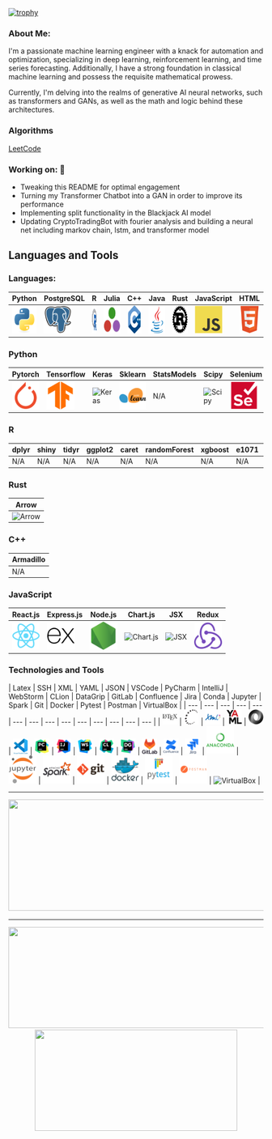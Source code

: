 [![trophy](https://github-profile-trophy.vercel.app/?username=amrambouskila&title=Stars,Followers,Commits,Repositories,MultipleLang,PullRequest&theme=onedark)](https://github.com/ryo-ma/github-profile-trophy)
 
### About Me:    
I'm a passionate machine learning engineer with a knack for automation and optimization, specializing in deep learning, reinforcement learning, and time series forecasting. Additionally, I have a strong foundation in classical machine learning and possess the requisite mathematical prowess.

Currently, I'm delving into the realms of generative AI neural networks, such as transformers and GANs, as well as the math and logic behind these architectures.


### Algorithms 

[LeetCode](https://leetcode.com/u/bouski95/)


### Working on: 🚀

- Tweaking this README for optimal engagement
- Turning my Transformer Chatbot into a GAN in order to improve its performance
- Implementing split functionality in the Blackjack AI model
- Updating CryptoTradingBot with fourier analysis and building a neural net including markov chain, lstm, and transformer model


## Languages and Tools 
<div>

### Languages:
| Python | PostgreSQL | R | Julia | C++ | Java | Rust | JavaScript | HTML | CSS |
| --- | --- | --- | --- | --- | --- | --- | --- | --- | --- |
| <img src="https://github.com/devicons/devicon/blob/master/icons/python/python-original.svg" title="Python" alt="Python" width="55" height="55"/> | <img src="https://github.com/devicons/devicon/blob/master/icons/postgresql/postgresql-original.svg" title="PostgreSQL" alt="PostgreSQL" width="55" height="55"/> | <img src="https://github.com/devicons/devicon/blob/master/icons/r/r-original.svg" title="R" alt="R" width="55" height="55"/> | <img src="https://github.com/devicons/devicon/blob/master/icons/julia/julia-original.svg" title="Julia" alt="Julia" width="55" height="55"/> | <img src="https://github.com/devicons/devicon/blob/master/icons/cplusplus/cplusplus-original.svg" title="C++" alt="C++" width="55" height="55"/> | <img src="https://github.com/devicons/devicon/blob/master/icons/java/java-original.svg" title="Java" alt="Java" width="55" height="55"/> | <img src="https://github.com/devicons/devicon/blob/master/icons/rust/rust-original.svg" title="Rust" alt="Rust" width="55" height="55"/> | <img src="https://github.com/devicons/devicon/blob/master/icons/javascript/javascript-original.svg" title="JavaScript" alt="JavaScript" width="55" height="55"/> | <img src="https://github.com/devicons/devicon/blob/master/icons/html5/html5-original.svg" title="HTML" alt="HTML" width="55" height="55"/> | <img src="https://github.com/devicons/devicon/blob/master/icons/css3/css3-original.svg" title="CSS" alt="CSS" width="55" height="55"/> |

### Python
| Pytorch | Tensorflow | Keras | Sklearn | StatsModels | Scipy | Selenium | BeautifulSoup | Pandas | Polars | Numpy | Matplotlib | Seaborn | Plotly | Qt | Tkinter | OpenCV | Multiprocessing |
| --- | --- | --- | --- | --- | --- | --- | --- | --- | --- | --- | --- | --- | --- | --- | --- | --- | --- |
| <img src="https://github.com/devicons/devicon/blob/master/icons/pytorch/pytorch-original.svg" title="Pytorch" alt="Pytorch" width="55" height="55"/> | <img src="https://github.com/devicons/devicon/blob/master/icons/tensorflow/tensorflow-original.svg" title="Tensorflow" alt="Tensorflow" width="55" height="55"/> | <img src="https://raw.githubusercontent.com/tensorflow/tensorflow/master/tensorflow/tools/docs/jupyter/images/tf2_keras_logo.png" title="Keras" alt="Keras" width="55" height="55"/> | <img src="https://github.com/devicons/devicon/blob/master/icons/scikitlearn/scikitlearn-original.svg" title="Sklearn" alt="Sklearn" width="55" height="55"/> | N/A | <img src="https://upload.wikimedia.org/wikipedia/commons/8/8a/SciPy_logo.svg" title="Scipy" alt="Scipy" width="55" height="55"/> | <img src="https://github.com/devicons/devicon/blob/master/icons/selenium/selenium-original.svg" title="Selenium" alt="Selenium" width="55" height="55"/> | N/A | <img src="https://github.com/devicons/devicon/blob/master/icons/pandas/pandas-original.svg" title="Pandas" alt="Pandas" width="55" height="55"/> | N/A | <img src="https://github.com/devicons/devicon/blob/master/icons/numpy/numpy-original-wordmark.svg" title="Numpy" alt="Numpy" width="55" height="55"/> | <img src="https://github.com/devicons/devicon/blob/master/icons/matplotlib/matplotlib-original.svg" title="Matplotlib" alt="Matplotlib" width="55" height="55"/> | N/A | N/A | <img src="https://upload.wikimedia.org/wikipedia/commons/e/e6/Qt_logo_2016.svg" title="Qt" alt="Qt" width="55" height="55"/> | N/A | <img src="https://github.com/devicons/devicon/blob/master/icons/opencv/opencv-original.svg" title="OpenCV" alt="OpenCV" width="55" height="55"/> | N/A |

### R
| dplyr | shiny | tidyr | ggplot2 | caret | randomForest | xgboost | e1071 | earth | nnet |
| --- | --- | --- | --- | --- | --- | --- | --- | --- | --- |
| N/A | N/A | N/A | N/A | N/A | N/A | N/A | N/A | N/A | N/A |

### Rust
| Arrow |
| --- |
| <img src="https://upload.wikimedia.org/wikipedia/commons/e/e1/Apache_Arrow_logo.svg" title="Arrow" alt="Arrow" width="55" height="55"/> |

### C++
| Armadillo |
| --- |
| N/A |

### JavaScript
| React.js | Express.js | Node.js | Chart.js | JSX | Redux |
| --- | --- | --- | --- | --- | --- |
| <img src="https://github.com/devicons/devicon/blob/master/icons/react/react-original.svg" title="React.js" alt="React.js" width="55" height="55"/> | <img src="https://github.com/devicons/devicon/blob/master/icons/express/express-original.svg" title="Express.js" alt="Express.js" width="55" height="55"/> | <img src="https://github.com/devicons/devicon/blob/master/icons/nodejs/nodejs-original.svg" title="Node.js" alt="Node.js" width="55" height="55"/> | <img src="https://upload.wikimedia.org/wikipedia/commons/3/3e/Chart.js_logo.svg" title="Chart.js" alt="Chart.js" width="55" height="55"/> | <img src="https://upload.wikimedia.org/wikipedia/commons/0/0e/JSX_Logo.svg" title="JSX" alt="JSX" width="55" height="55"/> | <img src="https://github.com/devicons/devicon/blob/master/icons/redux/redux-original.svg" title="Redux" alt="Redux" width="55" height="55"/> |

### Technologies and Tools
| Latex | SSH | XML | YAML | JSON | VSCode | PyCharm | IntelliJ | WebStorm | CLion | DataGrip | GitLab | Confluence | Jira | Conda | Jupyter | Spark | Git | Docker | Pytest | Postman | VirtualBox |
| --- | --- | --- | --- | --- | --- | --- | --- | --- | --- | --- | --- | --- | --- |
| <img src="https://github.com/devicons/devicon/blob/master/icons/latex/latex-original.svg" title="Latex" alt="Latex" width="30" height="30"/> | <img src="https://github.com/devicons/devicon/blob/master/icons/ssh/ssh-original.svg" title="ssh" alt="ssh" width="30" height="30"/> | <img src="https://github.com/devicons/devicon/blob/master/icons/xml/xml-original.svg" title="xml" alt="xml" width="30" height="30"/> | <img src="https://github.com/devicons/devicon/blob/master/icons/yaml/yaml-original.svg" title="yaml" alt="yaml" width="30" height="30"/> | <img src="https://github.com/devicons/devicon/blob/master/icons/json/json-original.svg" title="json" alt="json" width="30" height="30"/> | <img src="https://github.com/devicons/devicon/blob/master/icons/vscode/vscode-original-wordmark.svg" title="vsc" alt="vsc" width="30" height="30"/> | <img src="https://github.com/devicons/devicon/blob/master/icons/pycharm/pycharm-original.svg" title="PC" alt="PC" width="30" height="30"/> | <img src="https://github.com/devicons/devicon/blob/master/icons/intellij/intellij-original.svg" title="PC" alt="PC" width="30" height="30"/> | <img src="https://github.com/devicons/devicon/blob/master/icons/webstorm/webstorm-original.svg" title="PC" alt="PC" width="30" height="30"/> | <img src="https://github.com/devicons/devicon/blob/master/icons/clion/clion-original.svg" title="cl" alt="CL" width="30" height="30"/> | <img src="https://github.com/devicons/devicon/blob/master/icons/datagrip/datagrip-original.svg" title="dg" alt="dg" width="30" height="30"/> | <img src="https://github.com/devicons/devicon/blob/master/icons/gitlab/gitlab-original-wordmark.svg" title="GitLab" alt="GitLab" width="30" height="30"/> | <img src="https://github.com/devicons/devicon/blob/master/icons/confluence/confluence-original-wordmark.svg" title="Confluence" alt="Confluence" width="30" height="30"/> | <img src="https://github.com/devicons/devicon/blob/master/icons/jira/jira-original-wordmark.svg" title="Jira" alt="Jira" width="30" height="30"/> | <img src="https://github.com/devicons/devicon/blob/master/icons/anaconda/anaconda-original-wordmark.svg" title="Anaconda" alt="Conda" width="55" height="55"/> | <img src="https://github.com/devicons/devicon/blob/master/icons/jupyter/jupyter-original-wordmark.svg" title="Jupyter" alt="Jupyter" width="55" height="55"/> | <img src="https://github.com/devicons/devicon/blob/master/icons/apachespark/apachespark-original-wordmark.svg" title="Spark" alt="Spark" width="55" height="55"/> | <img src="https://github.com/devicons/devicon/blob/master/icons/git/git-original-wordmark.svg" title="Git" alt="Git" width="55" height="55"/> | <img src="https://github.com/devicons/devicon/blob/master/icons/docker/docker-original-wordmark.svg" title="Docker" alt="Docker" width="55" height="55"/> | <img src="https://github.com/devicons/devicon/blob/master/icons/pytest/pytest-original-wordmark.svg" title="Pytest" alt="Pytest" width="55" height="55"/> | <img src="https://github.com/devicons/devicon/blob/master/icons/postman/postman-original-wordmark.svg" title="Postman" alt="Postman" width="55" height="55"/> | <img src="https://banner2.cleanpng.com/20190501/xvt/kisspng-computer-icons-virtualbox-portable-network-graphic-virtualbox-icon-of-line-style-available-in-svg-5cca247f73f9e3.6112721115567514874751.jpg" title="VirtualBox" alt="VirtualBox" width="80" height="55"/> |

</div>

---

  
<p align="center">
  <img width="800" height="220" src="https://streak-stats.demolab.com?user=amrambouskila&theme=highcontrast&hide_border=true&border_radius=5&card_width=800">
</p>


---




<p align="center">
  <img width="600" height="200" src="https://github-readme-stats.vercel.app/api?username=amrambouskila&show_icons=true&theme=vision-friendly-dark">
  <img width="400" height="200" src="https://github-readme-stats.vercel.app/api/top-langs/?username=amrambouskila&size_weight=0.15&count_weight=0.5&layout=compact&theme=vision-friendly-dark">
</p>
 


<div id="header" align="center">
  <img src="https://komarev.com/ghpvc/?username=amrambouskila&style=for-the-badge&color=orange" alt=""/>
</div>
